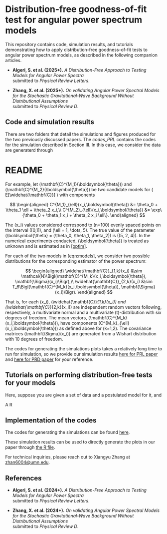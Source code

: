 # Distribution-free goodness-of-fit test for angular power spectrum models 

This repository contains code, simulation results, and tutorials demonstrating how to apply distribution-free goodness-of-fit tests to angular power spectrum models, as described in the following companion articles.
- **Algeri, S. et al. (2025+).**
  *A Distribution-Free Approach to Testing Models for Angular Power Spectra*  
  submitted to *Physical Review Letters*.

- **Zhang, X. et al. (2025+).**
  *On validating Angular Power Spectral Models for the Stochastic Gravitational-Wave Background Without Distributional Assumptions*  
  submitted to *Physical Review D*.

## Code and simulation results 
There are two folders that detail the simulations and figures produced for the two previously discussed papers. The *codes_PRL* contains the codes for the simulation described in Section III. In this case, we consider the data are generaterd through 

# README

For example, let \(\mathbf{C}^{M_1}(\boldsymbol{\theta})\) and \(\mathbf{C}^{M_2}(\boldsymbol{\theta})\) be two candidate models for \( E[\widehat{\mathbf{C}}] \) with components

$$
\begin{aligned}
C^{M_1}_{\ell}(x_i,\boldsymbol{\theta}) &= \theta_0 + \theta_1 \ell + \theta_2 x_i,\\
C^{M_2}_{\ell}(x_i,\boldsymbol{\theta}) &= \exp\{\theta_0 + \theta_1 x_i + \theta_2 x_i \ell\}.
\end{aligned}
$$

The \(x_i\) values considered correspond to \(n=100\) evenly spaced points on the interval \([0,1]\), and \(\ell = 1, \dots, 5\). The true value of the parameter \(\boldsymbol{\theta} = (\theta_0, \theta_1, \theta_2)\) is \((5, 2, 4)\). In the numerical experiments conducted, \(\boldsymbol{\theta}\) is treated as unknown and is estimated as in [\[optim\]](#optim). 

For each of the two models in [\[eqn:models\]](#eqnmodels), we consider two possible distributions for the corresponding estimator of the power spectrum:

$$
\begin{aligned}
\widehat{\mathbf{C}}_{1,k}(x_i) &\sim \mathcal{N}\Bigl(\mathbf{C}^{M_k}(x_i,\boldsymbol{\theta}), \mathbf{\Sigma}(x_i)\Bigr),\\
\widehat{\mathbf{C}}_{2,k}(x_i) &\sim T_6\Bigl(\mathbf{C}^{M_k}(x_i,\boldsymbol{\theta}), \mathbf{\Sigma}(x_i)\Bigr).
\end{aligned}
$$

That is, for each \(x_i\), \(\widehat{\mathbf{C}}_{1,k}(x_i)\) and \(\widehat{\mathbf{C}}_{2,k}(x_i)\) are independent random vectors following, respectively, a multivariate normal and a multivariate \(t\)-distribution with six degrees of freedom. The mean vectors, \(\mathbf{C}^{M_k}(x_i,\boldsymbol{\theta})\), have components \(C^{M_k}_{\ell}(x_i,\boldsymbol{\theta})\) as defined above for \(k=1,2\). The covariance matrices \(\mathbf{\Sigma}(x_i)\) are generated from a Wishart distribution with 10 degrees of freedom.



The codes for generating the simulations plots takes a relatively long time to run for simulation, so we provide our simulation results 
[here for PRL paper](https://github.com/xiangyu2022/Distfree_Test_SGWB_Models/tree/main/Codes_PRL/PRL_Simulation_Result) and [here for PRD paper](https://github.com/xiangyu2022/Distfree_Test_SGWB_Models/tree/main/Codes_PRD/PRD_Simulation_Result_for_Fig1-2) for your reference. 


## Tutorials on performing distribution-free tests for your models
Here, suppose you are given a set of data and a postulated model for it, and 


A R 


## Implementation of the codes 

The codes for generating the simulations can be found [here](https://github.com/xiangyu2022/Distfree_Test_SGWB_Models/blob/main/Codes_PRL/PRL_Simulation.py). 


These simulation results can be used to directly generate the plots in our paper through [the R file](https://github.com/xiangyu2022/Distfree_Test_SGWB_Models/blob/main/Codes_PRL/PRL_plots.R).

For technical inquiries, please reach out to Xiangyu Zhang at zhan6004@umn.edu.

## References
- **Algeri, S. et al. (2024+).**
  *A Distribution-Free Approach to Testing Models for Angular Power Spectra*  
  submitted to *Physical Review Letters*.

- **Zhang, X. et al. (2024+).**
  *On validating Angular Power Spectral Models for the Stochastic Gravitational-Wave Background Without Distributional Assumptions*  
  submitted to *Physical Review D*.
